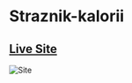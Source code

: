 # Straznik-kalorii

## [Live Site](https://jacekmaciejak.github.io/Straznik-kalorii/)

![Site](https://i.ibb.co/yyS2R0t/sk.png)



